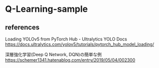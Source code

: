 # Q-Learning-sample

## references
Loading YOLOv5 from PyTorch Hub - Ultralytics YOLO Docs
https://docs.ultralytics.com/yolov5/tutorials/pytorch_hub_model_loading/

深層強化学習(Deep Q Network, DQN)の簡単な例
https://schemer1341.hatenablog.com/entry/2019/05/04/002300
